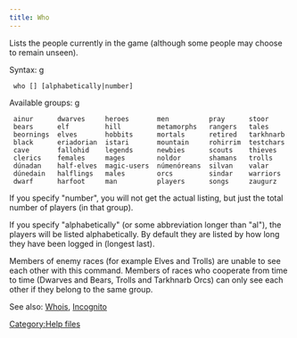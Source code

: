 ```yaml
---
title: Who
---
```


Lists the people currently in the game (although some people may choose
to remain unseen).

Syntax: <nowiki>g

` who [`<group>`] [alphabetically|number]`

</pre>

Available groups: <nowiki>g

` ainur      dwarves     heroes       men          pray      stoor`
` bears      elf         hill         metamorphs   rangers   tales`
` beornings  elves       hobbits      mortals      retired   tarkhnarb`
` black      eriadorian  istari       mountain     rohirrim  testchars`
` cave       fallohid    legends      newbies      scouts    thieves`
` clerics    females     mages        noldor       shamans   trolls`
` dúnadan    half-elves  magic-users  númenóreans  silvan    valar`
` dúnedain   halflings   males        orcs         sindar    warriors`
` dwarf      harfoot     man          players      songs     zaugurz`

</pre>

If you specify "number", you will not get the actual listing, but just
the total number of players (in that group).

If you specify "alphabetically" (or some abbreviation longer than "al"),
the players will be listed alphabetically. By default they are listed by
how long they have been logged in (longest last).

Members of enemy races (for example Elves and Trolls) are unable to see
each other with this command. Members of races who cooperate from time
to time (Dwarves and Bears, Trolls and Tarkhnarb Orcs) can only see each
other if they belong to the same group.

See also: [Whois](Whois "wikilink"), [Incognito](Incognito "wikilink")

[Category:Help files](Category:Help_files "wikilink")